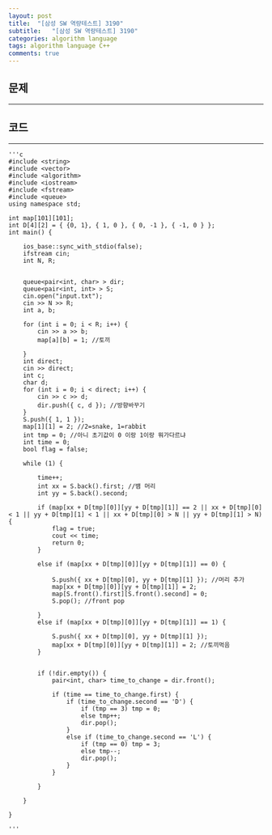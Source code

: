 ```yaml
---
layout: post
title:  "[삼성 SW 역량테스트] 3190"
subtitle:   "[삼성 SW 역량테스트] 3190"
categories: algorithm language 
tags: algorithm language C++
comments: true
---
```



## 문제 
---


## 코드
---



    '''c
	#include <string>
	#include <vector>
	#include <algorithm>
	#include <iostream>
	#include <fstream>
	#include <queue>
	using namespace std;
	
	int map[101][101];
	int D[4][2] = { {0, 1}, { 1, 0 }, { 0, -1 }, { -1, 0 } };
	int main() {
	
		ios_base::sync_with_stdio(false);
		ifstream cin;
		int N, R;
	
	
		queue<pair<int, char> > dir;
		queue<pair<int, int> > S;
		cin.open("input.txt");
		cin >> N >> R;
		int a, b;
	
		for (int i = 0; i < R; i++) {
			cin >> a >> b;
			map[a][b] = 1; //토끼
	
		}
		int direct;	
		cin >> direct;
		int c;
		char d;
		for (int i = 0; i < direct; i++) {
			cin >> c >> d;
			dir.push({ c, d }); //방향바꾸기
		}
		S.push({ 1, 1 });
		map[1][1] = 2; //2=snake, 1=rabbit
		int tmp = 0; //아니 초기값이 0 이랑 1이랑 뭐가다르냐
		int time = 0;
		bool flag = false;
	
		while (1) {
			
			time++;
			int xx = S.back().first; //뱀 머리 
			int yy = S.back().second;
	
			if (map[xx + D[tmp][0]][yy + D[tmp][1]] == 2 || xx + D[tmp][0] < 1 || yy + D[tmp][1] < 1 || xx + D[tmp][0] > N || yy + D[tmp][1] > N) {
				flag = true;
				cout << time;
				return 0;
			}
	
			else if (map[xx + D[tmp][0]][yy + D[tmp][1]] == 0) {
				
				S.push({ xx + D[tmp][0], yy + D[tmp][1] }); //머리 추가
				map[xx + D[tmp][0]][yy + D[tmp][1]] = 2;
				map[S.front().first][S.front().second] = 0;
				S.pop(); //front pop
					
			}
			else if (map[xx + D[tmp][0]][yy + D[tmp][1]] == 1) {
				
				S.push({ xx + D[tmp][0], yy + D[tmp][1] });
				map[xx + D[tmp][0]][yy + D[tmp][1]] = 2; //토끼먹음
			}
	
	
			if (!dir.empty()) {
				pair<int, char> time_to_change = dir.front();
	
				if (time == time_to_change.first) {
					if (time_to_change.second == 'D') {
						if (tmp == 3) tmp = 0;
						else tmp++;
						dir.pop();
					}
					else if (time_to_change.second == 'L') {
						if (tmp == 0) tmp = 3;
						else tmp--;
						dir.pop();
					}
				}
	
			}
			
		}
		
	}

    '''

